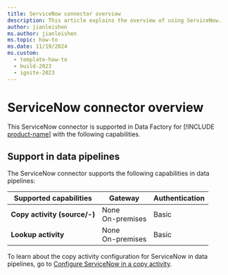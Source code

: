 ```yaml
---
title: ServiceNow connector overview
description: This article explains the overview of using ServiceNow.
author: jianleishen
ms.author: jianleishen
ms.topic: how-to
ms.date: 11/19/2024
ms.custom:
  - template-how-to
  - build-2023
  - ignite-2023
---
```


# ServiceNow connector overview

This ServiceNow connector is supported in Data Factory for [!INCLUDE [product-name](../includes/product-name.md)] with the following capabilities.

## Support in data pipelines

The ServiceNow connector supports the following capabilities in data pipelines:

| Supported capabilities | Gateway | Authentication |
| --- | --- | ---|
| **Copy activity (source/-)** | None <br> On-premises | Basic |
| **Lookup activity** | None <br> On-premises | Basic |

To learn about the copy activity configuration for ServiceNow in data pipelines, go to [Configure ServiceNow in a copy activity](connector-servicenow-copy-activity.md).
